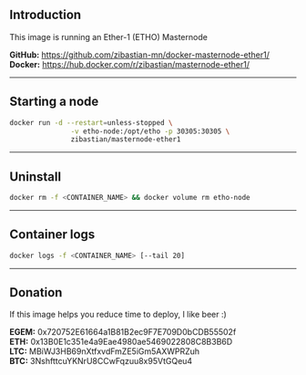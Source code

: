 Introduction
---
This image is running an Ether-1 (ETHO) Masternode

**GitHub:** https://github.com/zibastian-mn/docker-masternode-ether1/
**Docker:** https://hub.docker.com/r/zibastian/masternode-ether1/

---
Starting a node
---
```sh
docker run -d --restart=unless-stopped \
               -v etho-node:/opt/etho -p 30305:30305 \
               zibastian/masternode-ether1
```

---
Uninstall
---
```sh
docker rm -f <CONTAINER_NAME> && docker volume rm etho-node
```
---
Container logs
---
```bash
docker logs -f <CONTAINER_NAME> [--tail 20]
```

---
Donation
---
If this image helps you reduce time to deploy, I like beer :)

**EGEM:** 0x720752E61664a1B81B2ec9F7E709D0bCDB55502f  
**ETH:** 0x13B0E1c351e4a9Eae4980ae5469022808C8B3B6D  
**LTC:** MBiWJ3HB69nXtfxvdFmZE5iGm5AXWPRZuh  
**BTC:** 3NshfttcuYKNrU8CCwFqzuu8x95VtGQeu4  
